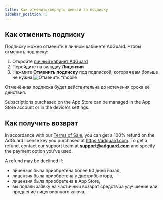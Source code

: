 ```yaml
---
title: Как отменить/вернуть деньги за подписку
sidebar_position: 5
---
```


## Как отменить подписку

Подписку можно отменить в личном кабинете AdGuard. Чтобы отменить подписку:

 1. Откройте [личный кабинет AdGuard](https://my.adguard.com/)
 2. Перейдите на вкладку **Лицензии**
 3. Нажмите **Отменить подписку** под подпиской, которая вам больше не нужна ![Отменить *mobile](https://cdn.adtidy.org/content/kb/ad_blocker/general/newaccount-cancel-sub.png)

 Отменённая подписка будет действительна до истечения срока её действия.

Subscriptions purchased on the App Store can be managed in the App Store account or in the device's settings.

## Как получить возврат

In accordance with our [Terms of Sale](https://adguard.com/terms-of-sale.html), you can get a 100% refund on the AdGuard license key you purchased at https://adguard.com. To get a refund, contact our support team at **support@adguard.com** and specify the payment option you've used.

A refund may be declined if:
* лицензия была приобретена более 60 дней назад,
* лицензия была приобретена у дистрибьютора,
* лицензия была приобретена в App Store,
* вы подали заявку на частичный возврат средств за улучшение или продление лицензионного ключа.
